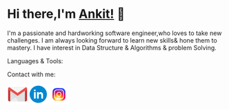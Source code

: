 # Hi there,I'm [Ankit!](http://ankitsadhu.me/) 👋

I'm a passionate and hardworking software engineer,who loves to take new challenges. I  am always looking forward to learn new skills& hone them to mastery.
I have interest in Data Structure & Algorithms & problem Solving.



Languages & Tools:

Contact with me:

<a href="mailto:ankitsadhu3@gmail.com">
  <img align="left" alt="ankitsadhu3@gmail.com" width="48px" src="https://github.com/ankitsadhu/ankitsadhu/blob/master/icons8-gmail-48.png" />
</a>

<a href="https://www.linkedin.com/in/ankitsadhu1998/">
  <img align="left" alt="Ankit Sadhu | Linkedin " width="48px" src="https://github.com/ankitsadhu/ankitsadhu/blob/master/icons8-linkedin-circled-48.png" />
</a>

<a href="https://www.instagram.com/ankit.sadhu/">
  <img align="left" alt="Ankit Sadhu | Linkedin " width="48px" src="https://github.com/ankitsadhu/ankitsadhu/blob/master/icons8-instagram-48.png" />
</a>

